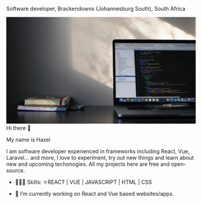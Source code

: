 Software developer, Brackendowns (Johannesburg South), South Africa

<img width="600" src="https://github.com/Hayzie/Hayzie/blob/main/emile-perron-xrVDYZRGdw4-unsplash.jpg">
Hi there 👋

My name is Hazel

I am software developer experienced in frameworks including React, Vue, Laravel... and more, I love to experiment, try out new things and learn about new and upcoming techonogies. All my projects here are free and open-source.

- 🧑🏻‍💻 Skills: ⚛REACT | VUE | JAVASCRIPT | HTML | CSS

- 🔭 I’m currently working on React and Vue based websites/apps.





